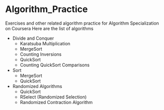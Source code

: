 # Algorithm_Practice
Exercises and other related algorithm practice for Algorithm Specialization on Coursera
Here are the list of algorithms
* Divide and Conquer
  * Karatsuba Multiplication
  * MergeSort
  * Counting Inversions
  * QuickSort
  * Counting QuickSort Comparisons
* Sort 
  * MergeSort
  * QuickSort
* Randomized Algorithms
  * QuickSort
  * RSelect (Randomized Selection)
  * Randomized Contraction Algorithm
  
